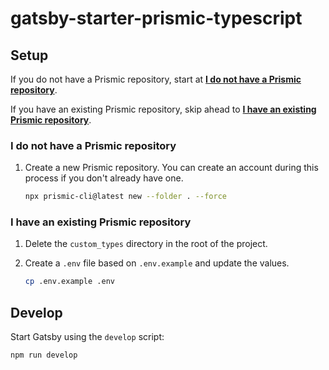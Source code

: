 # gatsby-starter-prismic-typescript

## Setup

If you do not have a Prismic repository, start at [**I do not have a Prismic repository**](#i-do-not-have-a-prismic-repository).

If you have an existing Prismic repository, skip ahead to [**I have an existing Prismic repository**](#i-have-an-existing-prismic-repository).

### I do not have a Prismic repository

1. Create a new Prismic repository. You can create an account during this process if you don't already have one.

   ```sh
   npx prismic-cli@latest new --folder . --force
   ```

### I have an existing Prismic repository

1. Delete the `custom_types` directory in the root of the project.

2. Create a `.env` file based on `.env.example` and update the values.

   ```sh
   cp .env.example .env
   ```

## Develop

Start Gatsby using the `develop` script:

```sh
npm run develop
```
